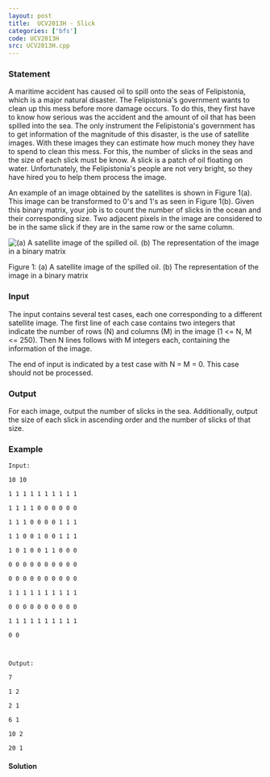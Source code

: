 ```yaml
---
layout: post
title:  UCV2013H - Slick
categories: ['bfs']
code: UCV2013H
src: UCV2013H.cpp
---
```


### **Statement**

A maritime accident has caused oil to spill onto the seas of Felipistonia,
which is a major natural disaster. The Felipistonia's government wants to
clean up this mess before more damage occurs. To do this, they first have to
know how serious was the accident and the amount of oil that has been spilled
into the sea. The only instrument the Felipistonia's government has to get
information of the magnitude of this disaster, is the use of satellite images.
With these images they can estimate how much money they have to spend to clean
this mess. For this, the number of slicks in the seas and the size of each
slick must be know. A slick is a patch of oil floating on water.
Unfortunately, the Felipistonia's people are not very bright, so they have
hired you to help them process the image.

An example of an image obtained by the satellites is shown in Figure 1(a).
This image can be transformed to 0's and 1's as seen in Figure 1(b). Given
this binary matrix, your job is to count the number of slicks in the ocean and
their corresponding size. Two adjacent pixels in the image are considered to
be in the same slick if they are in the same row or the same column.

![\(a\) A satellite image of the spilled oil. \(b\) The representation of the
image in a binary matrix](../../../content/henu:ucv2013H)

Figure 1: (a) A satellite image of the spilled oil. (b) The representation of
the image in a binary matrix

### Input

The input contains several test cases, each one corresponding to a different
satellite image. The first line of each case contains two integers that
indicate the number of rows (N) and columns (M) in the image (1 <= N, M <=
250). Then N lines follows with M integers each, containing the information of
the image.

The end of input is indicated by a test case with N = M = 0. This case should
not be processed.

### Output

For each image, output the number of slicks in the sea. Additionally, output
the size of each slick in ascending order and the number of slicks of that
size.

### Example

    
    
    Input:
    10 10
    1 1 1 1 1 1 1 1 1 1
    1 1 1 1 0 0 0 0 0 0
    1 1 1 0 0 0 0 1 1 1
    1 1 0 0 1 0 0 1 1 1
    1 0 1 0 0 1 1 0 0 0
    0 0 0 0 0 0 0 0 0 0
    0 0 0 0 0 0 0 0 0 0
    1 1 1 1 1 1 1 1 1 1
    0 0 0 0 0 0 0 0 0 0
    1 1 1 1 1 1 1 1 1 1
    0 0
    
    Output:
    7
    1 2
    2 1
    6 1
    10 2
    20 1



#### **Solution**



